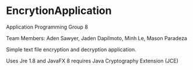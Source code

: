 # EncrytionApplication

Application Programming Group 8

Team Members: Aden Sawyer, Jaden Dapilmoto, Minh Le, Mason Paradeza

Simple text file encryption and decryption application.

Uses Jre 1.8 and JavaFX 8
requires Java Cryptography Extension (JCE)
